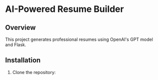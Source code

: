 # AI-Powered Resume Builder

## Overview
This project generates professional resumes using OpenAI's GPT model and Flask.

## Installation
1. Clone the repository:
